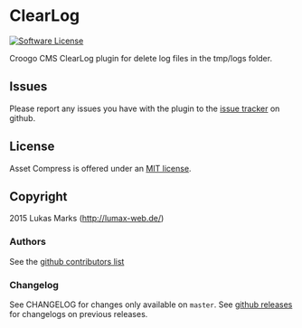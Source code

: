 # ClearLog

[![Software License](https://img.shields.io/badge/license-MIT-brightgreen.svg?style=flat-square)](LICENSE.txt)

Croogo CMS ClearLog plugin for delete log files in the tmp/logs folder.

## Issues

Please report any issues you have with the plugin to the [issue tracker](http://github.com/LuMAXW3B/Croogo_ClearLog/issues) on github.

## License

Asset Compress is offered under an [MIT license](http://www.opensource.org/licenses/mit-license.php).

## Copyright

2015 Lukas Marks (http://lumax-web.de/)

### Authors

See the [github contributors list](http://github.com/LuMAXW3B/Croogo_ClearLog/graphs/contributors)

### Changelog

See CHANGELOG for changes only available on `master`. See
[github releases](http://github.com/LuMAXW3B/Croogo_ClearLog/releases) for changelogs on previous releases.